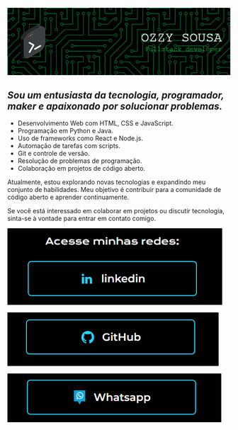 <p align="center">
  <img src="https://github.com/ozzysousa/ozzysousa/blob/main/assets/github-header-image%20(1).png?raw=true" alt="Descrição da imagem">
</p>

## _Sou um entusiasta da tecnologia, programador, maker e apaixonado por solucionar problemas._

- Desenvolvimento Web com HTML, CSS e JavaScript.
- Programação em Python e Java.
- Uso de frameworks como React e Node.js.
- Automação de tarefas com scripts.
- Git e controle de versão.
- Resolução de problemas de programação.
- Colaboração em projetos de código aberto.

Atualmente, estou explorando novas tecnologias e expandindo meu conjunto de habilidades. Meu objetivo é contribuir para a comunidade de código aberto e aprender continuamente.

Se você está interessado em colaborar em projetos ou discutir tecnologia, sinta-se à vontade para entrar em contato comigo.


[![Github Sponsorship](assets/linkedin.png)](https://www.linkedin.com/in/sousabelcher/)


[![Github Sponsorship](assets/github.png)](https://github.com/ozzysousa)

[![Github Sponsorship](assets/whatsapp.png)](https://wa.me/5561992567936?text=ol%C3%A1+Ozzy%2C+v%C3%AD+seu+perfil+no+Github...)






<!--
![Metrics](https://metrics.lecoq.io/kattni?template=classic&notable=1&languages=1&achievements=1&base.indepth=false&base.hireable=false&languages.limit=8&languages.threshold=0%25&languages.other=false&languages.colors=github&languages.sections=most-used&languages.indepth=false&languages.analysis.timeout=15&languages.categories=markup%2C%20programming&languages.recent.categories=markup%2C%20programming&languages.recent.load=300&languages.recent.days=14&achievements.threshold=C&achievements.secrets=true&achievements.display=detailed&achievements.limit=0&notable.from=organization&notable.repositories=false&notable.indepth=false&notable.types=commit&config.timezone=America%2FDetroit)

[![trophy](https://github-profile-trophy.vercel.app/?username=ryo-ma&theme=onedark)](https://github.com/ryo-ma/github-profile-trophy)
-->
